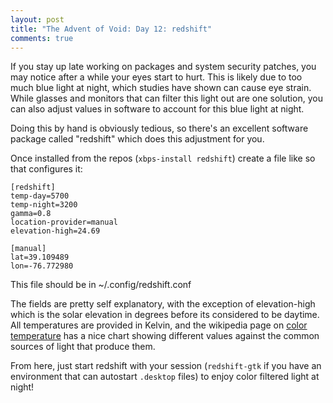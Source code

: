 ```yaml
---
layout: post
title: "The Advent of Void: Day 12: redshift"
comments: true
---
```


If you stay up late working on packages and system security patches,
you may notice after a while your eyes start to hurt.  This is likely
due to too much blue light at night, which studies have shown can
cause eye strain.  While glasses and monitors that can filter this
light out are one solution, you can also adjust values in software to
account for this blue light at night.

Doing this by hand is obviously tedious, so there's an excellent
software package called "redshift" which does this adjustment for you.

Once installed from the repos (`xbps-install redshift`) create a file
like so that configures it:

```
[redshift]
temp-day=5700
temp-night=3200
gamma=0.8
location-provider=manual
elevation-high=24.69

[manual]
lat=39.109489
lon=-76.772980
```

This file should be in ~/.config/redshift.conf

The fields are pretty self explanatory, with the exception of
elevation-high which is the solar elevation in degrees before its
considered to be daytime.  All temperatures are provided in Kelvin,
and the wikipedia page on [color
temperature](https://en.wikipedia.org/wiki/Color_temperature) has a
nice chart showing different values against the common sources of
light that produce them.

From here, just start redshift with your session (`redshift-gtk` if
you have an environment that can autostart `.desktop` files) to enjoy
color filtered light at night!

